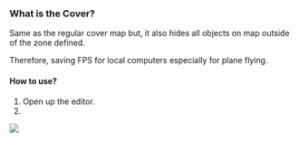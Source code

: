 ### What is the Cover?
Same as the regular cover map but, it also hides all objects on map outside of the zone defined.

Therefore, saving FPS for local computers especially for plane flying.



#### How to use?
1. Open up the editor.
1. 

![](https://raw.githubusercontent.com/Broken-Skull-Mods/BSM.Common/main/doc_assets/map_drawing/gs_1.jpg)
